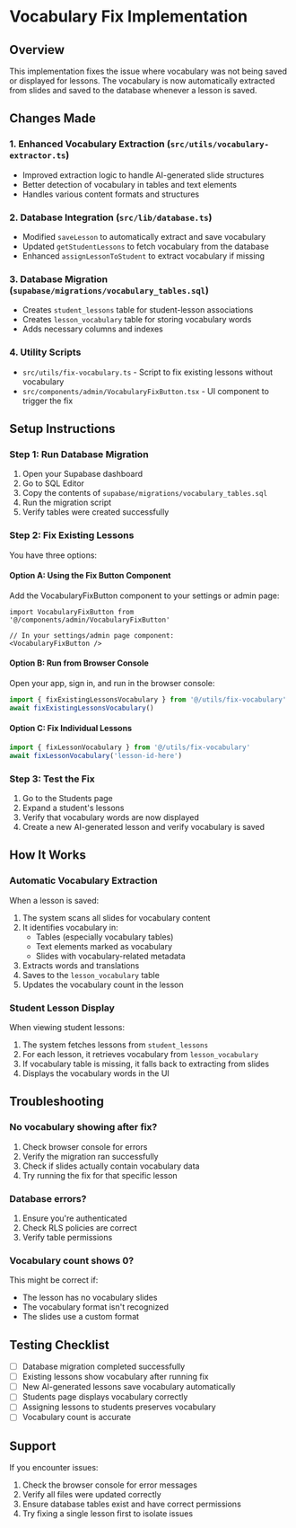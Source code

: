 # Vocabulary Fix Implementation

## Overview
This implementation fixes the issue where vocabulary was not being saved or displayed for lessons. The vocabulary is now automatically extracted from slides and saved to the database whenever a lesson is saved.

## Changes Made

### 1. **Enhanced Vocabulary Extraction** (`src/utils/vocabulary-extractor.ts`)
- Improved extraction logic to handle AI-generated slide structures
- Better detection of vocabulary in tables and text elements
- Handles various content formats and structures

### 2. **Database Integration** (`src/lib/database.ts`)
- Modified `saveLesson` to automatically extract and save vocabulary
- Updated `getStudentLessons` to fetch vocabulary from the database
- Enhanced `assignLessonToStudent` to extract vocabulary if missing

### 3. **Database Migration** (`supabase/migrations/vocabulary_tables.sql`)
- Creates `student_lessons` table for student-lesson associations
- Creates `lesson_vocabulary` table for storing vocabulary words
- Adds necessary columns and indexes

### 4. **Utility Scripts**
- `src/utils/fix-vocabulary.ts` - Script to fix existing lessons without vocabulary
- `src/components/admin/VocabularyFixButton.tsx` - UI component to trigger the fix

## Setup Instructions

### Step 1: Run Database Migration
1. Open your Supabase dashboard
2. Go to SQL Editor
3. Copy the contents of `supabase/migrations/vocabulary_tables.sql`
4. Run the migration script
5. Verify tables were created successfully

### Step 2: Fix Existing Lessons
You have three options:

#### Option A: Using the Fix Button Component
Add the VocabularyFixButton component to your settings or admin page:

```tsx
import VocabularyFixButton from '@/components/admin/VocabularyFixButton'

// In your settings/admin page component:
<VocabularyFixButton />
```

#### Option B: Run from Browser Console
Open your app, sign in, and run in the browser console:
```javascript
import { fixExistingLessonsVocabulary } from '@/utils/fix-vocabulary'
await fixExistingLessonsVocabulary()
```

#### Option C: Fix Individual Lessons
```javascript
import { fixLessonVocabulary } from '@/utils/fix-vocabulary'
await fixLessonVocabulary('lesson-id-here')
```

### Step 3: Test the Fix
1. Go to the Students page
2. Expand a student's lessons
3. Verify that vocabulary words are now displayed
4. Create a new AI-generated lesson and verify vocabulary is saved

## How It Works

### Automatic Vocabulary Extraction
When a lesson is saved:
1. The system scans all slides for vocabulary content
2. It identifies vocabulary in:
   - Tables (especially vocabulary tables)
   - Text elements marked as vocabulary
   - Slides with vocabulary-related metadata
3. Extracts words and translations
4. Saves to the `lesson_vocabulary` table
5. Updates the vocabulary count in the lesson

### Student Lesson Display
When viewing student lessons:
1. The system fetches lessons from `student_lessons`
2. For each lesson, it retrieves vocabulary from `lesson_vocabulary`
3. If vocabulary table is missing, it falls back to extracting from slides
4. Displays the vocabulary words in the UI

## Troubleshooting

### No vocabulary showing after fix?
1. Check browser console for errors
2. Verify the migration ran successfully
3. Check if slides actually contain vocabulary data
4. Try running the fix for that specific lesson

### Database errors?
1. Ensure you're authenticated
2. Check RLS policies are correct
3. Verify table permissions

### Vocabulary count shows 0?
This might be correct if:
- The lesson has no vocabulary slides
- The vocabulary format isn't recognized
- The slides use a custom format

## Testing Checklist
- [ ] Database migration completed successfully
- [ ] Existing lessons show vocabulary after running fix
- [ ] New AI-generated lessons save vocabulary automatically
- [ ] Students page displays vocabulary correctly
- [ ] Assigning lessons to students preserves vocabulary
- [ ] Vocabulary count is accurate

## Support
If you encounter issues:
1. Check the browser console for error messages
2. Verify all files were updated correctly
3. Ensure database tables exist and have correct permissions
4. Try fixing a single lesson first to isolate issues
